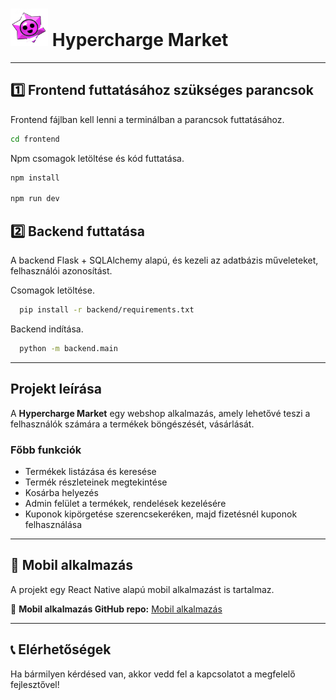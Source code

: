 # <img src="https://github.com/Moha0170/vizsgaremek2025/blob/main/frontend/hypercharge.png" alt="drawing" width="60" height="60"/> Hypercharge Market
---

## 1️⃣ Frontend futtatásához szükséges parancsok

Frontend fájlban kell lenni a terminálban a parancsok futtatásához. 

```sh
cd frontend
```
Npm csomagok letöltése és kód futtatása.

```sh
npm install

npm run dev
```

## 2️⃣ Backend futtatása
A backend Flask + SQLAlchemy alapú, és kezeli az adatbázis műveleteket, felhasználói azonosítást.

Csomagok letöltése.

```sh
  pip install -r backend/requirements.txt

```
Backend indítása.

```sh
  python -m backend.main
```
---
## Projekt leírása

A **Hypercharge Market** egy webshop alkalmazás, amely lehetővé teszi a felhasználók számára a termékek böngészését, vásárlását.

### Főbb funkciók

- Termékek listázása és keresése
- Termék részleteinek megtekintése
- Kosárba helyezés
- Admin felület a termékek, rendelések kezelésére
- Kuponok kipörgetése szerencsekeréken, majd fizetésnél kuponok felhasználása

---
## 📱 Mobil alkalmazás
A projekt egy React Native alapú mobil alkalmazást is tartalmaz.

🔗 **Mobil alkalmazás GitHub repo:** [Mobil alkalmazás](https://github.com/Csaboo64/react_native_kerek)

---
## 📞 Elérhetőségek

Ha bármilyen kérdésed van, akkor vedd fel a kapcsolatot a megfelelő fejlesztővel!
